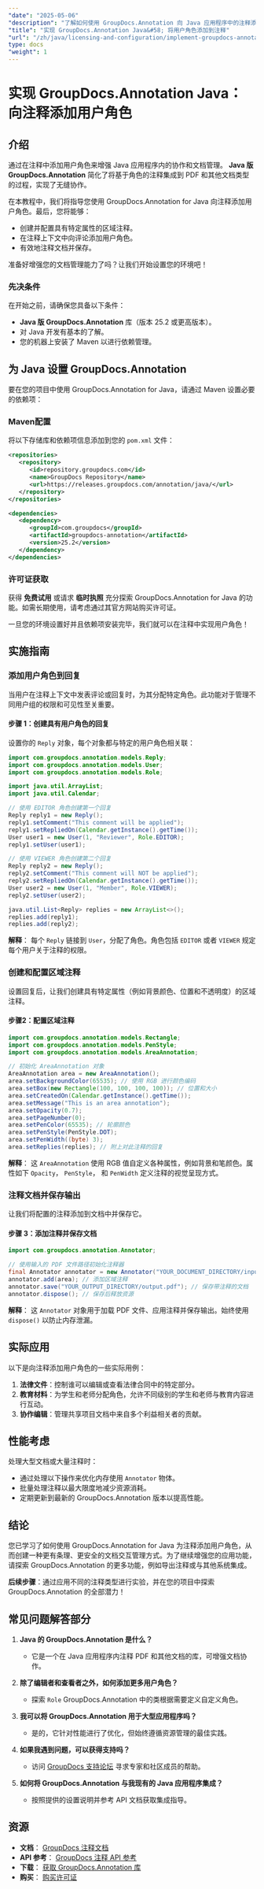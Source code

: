 ```yaml
---
"date": "2025-05-06"
"description": "了解如何使用 GroupDocs.Annotation 向 Java 应用程序中的注释添加用户角色，以增强文档管理和协作。"
"title": "实现 GroupDocs.Annotation Java&#58; 将用户角色添加到注释"
"url": "/zh/java/licensing-and-configuration/implement-groupdocs-annotation-java-user-roles/"
type: docs
"weight": 1
---
```


# 实现 GroupDocs.Annotation Java：向注释添加用户角色

## 介绍

通过在注释中添加用户角色来增强 Java 应用程序内的协作和文档管理。 **Java 版 GroupDocs.Annotation** 简化了将基于角色的注释集成到 PDF 和其他文档类型的过程，实现了无缝协作。

在本教程中，我们将指导您使用 GroupDocs.Annotation for Java 向注释添加用户角色。最后，您将能够：
- 创建并配置具有特定属性的区域注释。
- 在注释上下文中向评论添加用户角色。
- 有效地注释文档并保存。

准备好增强您的文档管理能力了吗？让我们开始设置您的环境吧！

### 先决条件

在开始之前，请确保您具备以下条件：
- **Java 版 GroupDocs.Annotation** 库（版本 25.2 或更高版本）。
- 对 Java 开发有基本的了解。
- 您的机器上安装了 Maven 以进行依赖管理。

## 为 Java 设置 GroupDocs.Annotation

要在您的项目中使用 GroupDocs.Annotation for Java，请通过 Maven 设置必要的依赖项：

### Maven配置

将以下存储库和依赖项信息添加到您的 `pom.xml` 文件：

```xml
<repositories>
   <repository>
      <id>repository.groupdocs.com</id>
      <name>GroupDocs Repository</name>
      <url>https://releases.groupdocs.com/annotation/java/</url>
   </repository>
</repositories>

<dependencies>
   <dependency>
      <groupId>com.groupdocs</groupId>
      <artifactId>groupdocs-annotation</artifactId>
      <version>25.2</version>
   </dependency>
</dependencies>
```

### 许可证获取

获得 **免费试用** 或请求 **临时执照** 充分探索 GroupDocs.Annotation for Java 的功能。如需长期使用，请考虑通过其官方网站购买许可证。

一旦您的环境设置好并且依赖项安装完毕，我们就可以在注释中实现用户角色！

## 实施指南

### 添加用户角色到回复

当用户在注释上下文中发表评论或回复时，为其分配特定角色。此功能对于管理不同用户组的权限和可见性至关重要。

#### 步骤 1：创建具有用户角色的回复

设置你的 `Reply` 对象，每个对象都与特定的用户角色相关联：

```java
import com.groupdocs.annotation.models.Reply;
import com.groupdocs.annotation.models.User;
import com.groupdocs.annotation.models.Role;

import java.util.ArrayList;
import java.util.Calendar;

// 使用 EDITOR 角色创建第一个回复
Reply reply1 = new Reply();
reply1.setComment("This comment will be applied");
reply1.setRepliedOn(Calendar.getInstance().getTime());
User user1 = new User(1, "Reviewer", Role.EDITOR);
reply1.setUser(user1);

// 使用 VIEWER 角色创建第二个回复
Reply reply2 = new Reply();
reply2.setComment("This comment will NOT be applied");
reply2.setRepliedOn(Calendar.getInstance().getTime());
User user2 = new User(1, "Member", Role.VIEWER);
reply2.setUser(user2);

java.util.List<Reply> replies = new ArrayList<>();
replies.add(reply1);
replies.add(reply2);
```

**解释**： 每个 `Reply` 链接到 `User`，分配了角色。角色包括 `EDITOR` 或者 `VIEWER` 规定每个用户关于注释的权限。

### 创建和配置区域注释

设置回复后，让我们创建具有特定属性（例如背景颜色、位置和不透明度）的区域注释。

#### 步骤2：配置区域注释

```java
import com.groupdocs.annotation.models.Rectangle;
import com.groupdocs.annotation.models.PenStyle;
import com.groupdocs.annotation.models.AreaAnnotation;

// 初始化 AreaAnnotation 对象
AreaAnnotation area = new AreaAnnotation();
area.setBackgroundColor(65535); // 使用 RGB 进行颜色编码
area.setBox(new Rectangle(100, 100, 100, 100)); // 位置和大小
area.setCreatedOn(Calendar.getInstance().getTime());
area.setMessage("This is an area annotation");
area.setOpacity(0.7);
area.setPageNumber(0);
area.setPenColor(65535); // 轮廓颜色
area.setPenStyle(PenStyle.DOT);
area.setPenWidth((byte) 3);
area.setReplies(replies); // 附上对此注释的回复
```

**解释**： 这 `AreaAnnotation` 使用 RGB 值自定义各种属性，例如背景和笔颜色。属性如下 `Opacity`， `PenStyle`， 和 `PenWidth` 定义注释的视觉呈现方式。

### 注释文档并保存输出

让我们将配置的注释添加到文档中并保存它。

#### 步骤 3：添加注释并保存文档

```java
import com.groupdocs.annotation.Annotator;

// 使用输入的 PDF 文件路径初始化注释器
final Annotator annotator = new Annotator("YOUR_DOCUMENT_DIRECTORY/input.pdf");
annotator.add(area); // 添加区域注释
annotator.save("YOUR_OUTPUT_DIRECTORY/output.pdf"); // 保存带注释的文档
annotator.dispose(); // 保存后释放资源
```

**解释**： 这 `Annotator` 对象用于加载 PDF 文件、应用注释并保存输出。始终使用 `dispose()` 以防止内存泄漏。

## 实际应用

以下是向注释添加用户角色的一些实际用例：
1. **法律文件**：控制谁可以编辑或查看法律合同中的特定部分。
2. **教育材料**：为学生和老师分配角色，允许不同级别的学生和老师与教育内容进行互动。
3. **协作编辑**：管理共享项目文档中来自多个利益相关者的贡献。

## 性能考虑

处理大型文档或大量注释时：
- 通过处理以下操作来优化内存使用 `Annotator` 物体。
- 批量处理注释以最大限度地减少资源消耗。
- 定期更新到最新的 GroupDocs.Annotation 版本以提高性能。

## 结论

您已学习了如何使用 GroupDocs.Annotation for Java 为注释添加用户角色，从而创建一种更有条理、更安全的文档交互管理方式。为了继续增强您的应用功能，请探索 GroupDocs.Annotation 的更多功能，例如导出注释或与其他系统集成。

**后续步骤**：通过应用不同的注释类型进行实验，并在您的项目中探索 GroupDocs.Annotation 的全部潜力！

## 常见问题解答部分

1. **Java 的 GroupDocs.Annotation 是什么？**
   - 它是一个在 Java 应用程序内注释 PDF 和其他文档的库，可增强文档协作。

2. **除了编辑者和查看者之外，如何添加更多用户角色？**
   - 探索 `Role` GroupDocs.Annotation 中的类根据需要定义自定义角色。

3. **我可以将 GroupDocs.Annotation 用于大型应用程序吗？**
   - 是的，它针对性能进行了优化，但始终遵循资源管理的最佳实践。

4. **如果我遇到问题，可以获得支持吗？**
   - 访问 [GroupDocs 支持论坛](https://forum.groupdocs.com/c/annotation/) 寻求专家和社区成员的帮助。

5. **如何将 GroupDocs.Annotation 与我现有的 Java 应用程序集成？**
   - 按照提供的设置说明并参考 API 文档获取集成指导。

## 资源
- **文档**： [GroupDocs 注释文档](https://docs.groupdocs.com/annotation/java/)
- **API 参考**： [GroupDocs 注释 API 参考](https://reference.groupdocs.com/annotation/java/)
- **下载**： [获取 GroupDocs.Annotation 库](https://releases.groupdocs.com/annotation/java/)
- **购买**： [购买许可证](https://purchase.groupdocs.com/license)